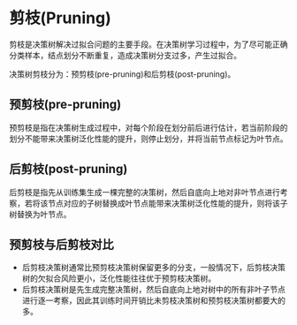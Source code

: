 # 剪枝(Pruning)
剪枝是决策树解决过拟合问题的主要手段。在决策树学习过程中，为了尽可能正确分类样本，结点划分不断重复，造成决策树分支过多，产生过拟合。

决策树剪枝分为：预剪枝(pre-pruning)和后剪枝(post-pruning)。

## 预剪枝(pre-pruning)
预剪枝是指在决策树生成过程中，对每个阶段在划分前后进行估计，若当前阶段的划分不能带来决策树泛化性能的提升，则停止划分，并将当前节点标记为叶节点。

## 后剪枝(post-pruning)
后剪枝是指先从训练集生成一棵完整的决策树，然后自底向上地对非叶节点进行考察，若将该节点对应的子树替换成叶节点能带来决策树泛化性能的提升，则将该子树替换为叶节点。

## 预剪枝与后剪枝对比

* 后剪枝决策树通常比预剪枝决策树保留更多的分支，一般情况下，后剪枝决策树的欠拟合风险更小，泛化性能往往优于预剪枝决策树。
* 后剪枝决策树是先生成完整决策树，然后自底向上地对树中的所有非叶子节点进行逐一考察，因此其训练时间开销比未剪枝决策树和预剪枝决策树都要大的多。
